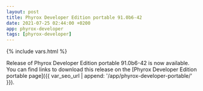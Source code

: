 ```yaml
---
layout: post
title: Phyrox Developer Edition portable 91.0b6-42
date: 2021-07-25 02:44:00 +0200
app: phyrox-developer
tags: [phyrox-developer]
---
```

{% include vars.html %}

Release of Phyrox Developer Edition portable 91.0b6-42 is now available.<br />
You can find links to download this release on the [Phyrox Developer Edition portable page]({{ var_seo_url | append: '/app/phyrox-developer-portable/' }}).
